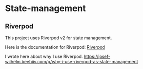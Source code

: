 # State-management


## Riverpod

This project uses Riverpod v2 for state management.

Here is the documentation for Riverpod: [Riverpod](https://riverpod.dev/)

I wrote here about why I use Riverpod. 
https://josef-wilhelm.beehiiv.com/p/why-i-use-riverpod-as-state-management
